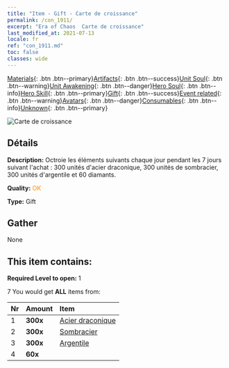 ```yaml
---
title: "Item - Gift - Carte de croissance"
permalink: /con_1911/
excerpt: "Era of Chaos  Carte de croissance"
last_modified_at: 2021-07-13
locale: fr
ref: "con_1911.md"
toc: false
classes: wide
---
```

 [Materials](/ItemsFR/){: .btn .btn--primary}[Artifacts](/ItemsFR/Artifacts/){: .btn .btn--success}[Unit Soul](/ItemsFR/UnitSoul/){: .btn .btn--warning}[Unit Awakening](/ItemsFR/UnitAwakening/){: .btn .btn--danger}[Hero Soul](/ItemsFR/HeroSoul/){: .btn .btn--info}[Hero Skill](/ItemsFR/HeroSkill/){: .btn .btn--primary}[Gift](/ItemsFR/Gift/){: .btn .btn--success}[Event related](/ItemsFR/Events/){: .btn .btn--warning}[Avatars](/ItemsFR/Avatars/){: .btn .btn--danger}[Consumables](/ItemsFR/Consumables/){: .btn .btn--info}[Unknown](/ItemsFR/Unknown/){: .btn .btn--primary}

 ![Carte de croissance](/images/t/i_907318.png)

## Détails
 **Description:** Octroie les éléments suivants chaque jour pendant les 7 jours suivant l'achat : 300 unités d'acier draconique, 300 unités de sombracier, 300 unités d'argentile et 60 diamants.

 **Quality:** <span style="color: #FF8C00">OK</span>

 **Type:** Gift

## Gather

  None

## This item contains:

 **Required Level to open:** 1

 7 You would get **ALL** items  from:

  | Nr | Amount |     Item    |
  |:---|:-------|:------------|
  | 1 |  **300x** | [Acier draconique](/ItemsFR/con_880/) |  | 
  | 2 |  **300x** | [Sombracier](/ItemsFR/con_881/) |  | 
  | 3 |  **300x** | [Argentile](/ItemsFR/con_882/) |  | 
  | 4 |  **60x** | <i class="fas fa-gem"/> |  | 
